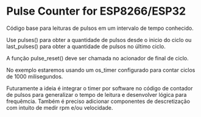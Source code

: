 # Pulse Counter for ESP8266/ESP32

Código base para leituras de pulsos em um intervalo de tempo conhecido.

Use pulses() para obter a quantidade de pulsos desde o inicio do ciclo ou last_pulses() para obter a quantidade de pulsos no último ciclo.

A função pulse_reset() deve ser chamada no acionador de final de ciclo.

No exemplo estaremos usando um os_timer configurado para contar ciclos de 1000 milisegundos.

Futuramente a ideia é integrar o timer por software no código de contador de pulsos para generalizar o tempo de leitura e desenvolver lógica para frequêmcia.
Também é preciso adicionar componentes de descretização com intuito de medir rpm e/ou velocidade.
